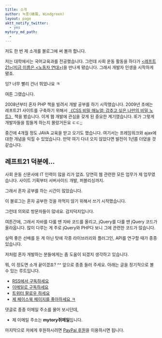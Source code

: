 ```yaml
---
title: 소개
author: 녹풍(綠風, Windgreen)
layout: page
aktt_notify_twitter:
  - yes
mytory_md_path:
  - 
---
```

저도 한 번 제 소개를 블로그에 써 볼까 합니다.

저는 대학에서는 국어교육과를 전공했습니다. 그런데 사회 운동 활동을 하다가 [&lt;레프트21&gt;(지금 이름은 &lt;노동자 연대&gt;)][1]을 만나게 됐습니다. 그래서 개발자 인생을 시작하게 됐죠.

잉? 너무 빨리 건너 뛰었나요 ㅋ

여튼 그랬습니다.

2008년부터 혼자 PHP 책을 빌려서 개발 공부를 하기 시작했습니다. 2009년 초에는 레프트21 사이트를 구축하기 위해서 [《CSS 비밀 매뉴얼: 감추고 싶은 나만의 비밀 노트》][2] 책을 봤습니다. 이게 웹 개발에 관심을 갖게 된 중요한 계기였습니다. IE가 그렇게 개발자들을 힘들게 하는지 몰랐거든요 ㄷㄷ;;

중간에 4개월 정도 JAVA 교육을 받고 오기도 했습니다. 여기서는 프레임워크와 ajax에 대한 개념을 익힐 수 있었습니다. 만약 여기 다녀 오지 않았다면 발전이 1년쯤 더뎠을 것 같습니다.

## 레프트21 덕분에…

사회 운동 신문사에 IT 인력이 많을 리가 없죠. 당연히 웹 관련한 모든 업무가 제 업무였습니다. 사이트 기획부터 서버사이드 개발, 퍼블리싱까지.

그래서 혼자 공부를 하는 시간이 많았습니다.

이 블로그는 혼자 공부한 것을 까먹지 않기 위해서 쓰기 시작했습니다.

그런데 의외로 방문자들이 많네요. 감지덕지입니다.

여튼간에, 그래서 자바를 다룰 땐 자바 코드를 올리고, jQuery를 다룰 땐 jQuery 코드가 올라옵니다. 많이 다루는 게 주로 jQuery와 PHP다 보니 그에 관련한 코드가 많습니다.

실력 좋은 선배를 둔 게 아닌 탓에 각종 라이브러리와 플러그인, API를 연구할 때가 종종 있습니다.

저처럼 혼자 개발하는 분들에게는 좀 도움이 되겠지 생각하고 있습니다.

뭐, 이 정도면 소개 끝이겠죠? ^^ 앞으로 종종 들러 주세요. 아래는 글을 정기적으로 볼 수 있는 루트입니다.

*   [RSS에서 구독하세요][3]
*   [이메일로 구독하세요][4]
*   [트위터 팔로우 하세요][5]
*   [제 페이스북 페이지를 좋아하세요 ㅋ][6]

댓글로 종종 이메일 주소를 물어 보시던데,

*   제 이메일 주소는 **mytory쥐메일**입니다.

마지막으로 저에게 후원하시려면 [PayPal 후원](/paypal-donation/)을 이용하시면 됩니다.

 [1]: http://wspaper.org
 [2]: http://www.hanb.co.kr/book/look.html?isbn=978-89-7914-478-9
 [3]: http://feeds.feedburner.com/mytory_tc
 [4]: http://feedburner.google.com/fb/a/mailverify?uri=mytory_tc&loc=en_US
 [5]: https://twitter.com/mytory
 [6]: http://facebook.com/mytorydev